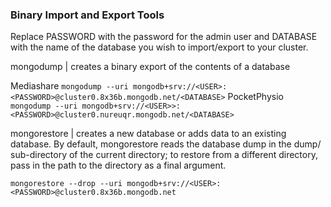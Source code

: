 ### Binary Import and Export Tools

Replace PASSWORD with the password for the admin user and DATABASE with the name of the database you wish to import/export to your cluster.

mongodump | creates a binary export of the contents of a database

Mediashare `mongodump --uri mongodb+srv://<USER>:<PASSWORD>@cluster0.8x36b.mongodb.net/<DATABASE>`
PocketPhysio `mongodump --uri mongodb+srv://<USER>>:<PASSWORD>@cluster0.nureuqr.mongodb.net/<DATABASE>`

mongorestore | creates a new database or adds data to an existing database. By default, mongorestore reads the database dump in the dump/ sub-directory of the current directory; to restore from a different directory, pass in the path to the directory as a final argument.

`mongorestore --drop --uri mongodb+srv://<USER>:<PASSWORD>@cluster0.8x36b.mongodb.net`
